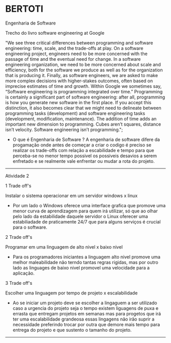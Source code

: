 # BERTOTI
Engenharia de Software

Trecho do livro software engineering at Google

"We see three critical differences between programming and software engineering: time, scale, and the trade-offs at play. On a software engineering 
project, engineers need to be more concerned with the passage of time and the eventual need for change. In a software engineering organization, we
need to be more concerned about scale and efficiency, both for the software we produce as well as for the organization that is producing it. Finally, as
software engineers, we are asked to make more complex decisions with higher-stakes outcomes, often based on imprecise estimates of time and
growth.
Within Google we sometimes say, “Software engineering is programming integrated over time.” Programming is certainly a significant part of software
engineering: after all, programming is how you generate new software in the first place. If you accept this distinction, it also becomes clear that we might
need to delineate between programming tasks (development) and software engineering tasks (development, modification, maintenance). The addition of
time adds an important new dimension to programming. Cubes aren’t squares, distance isn’t velocity. Software engineering isn’t programming.";

- O que é Engenharia de Software ?
A engenharia de software difere da progamação onde antes de começar a criar o codigo é preciso se realizar os trade-offs com relação a escabilidade e tempo para que
perceba-se no menor tempo possivel os possiveis desavios a serem enfretado e se realmente vale enfrentar ou mudar a rota do projeto.

------------------------------------------------------------------------------------------------------------------------------------------------------------------------------

Atividade 2

1 Trade off's

Instalar o sistema operacionar em um servidor windows x linux

- Por um lado o Windows oferece uma interface grafica que promove uma menor curva de aprendizagem para quem irá utilizar, só que ao olhar pelo lado da estabilidade daquele servidor o Linux oferecer uma estabiliadade de praticamente 24/7 que para alguns serviços é crucial para o software.

2 Trade off's

Programar em uma linguagem de alto nivel x baixo nivel 

- Para os programadores iniciantes a linguagem alto nivel promove uma melhor maleabilidade não terndo tantas regras rigidas, mas por outro lado as linguages de baixo nivel promovel uma velocidade para a aplicação.

3 Trade off's

Escolher uma linguagem por tempo de projeto x escalabilidade

- Ao se iniciar um projeto deve se escolher a lingaguem a ser utilizado caso a urgencia do projeto seja o tempo existem liguagens de puxa e errasta que entregam projetos em semanas mas para progetos que irá ter uma escalabilidade grandeosa essas lingagens não irão suprir a necessidade preferindo trocar por outra que demore mais tempo para entrega do projeto e que sustento o tamanho do projeto.

------------------------------------------------------------------------------------------------------------------------------------------------------------------------------



